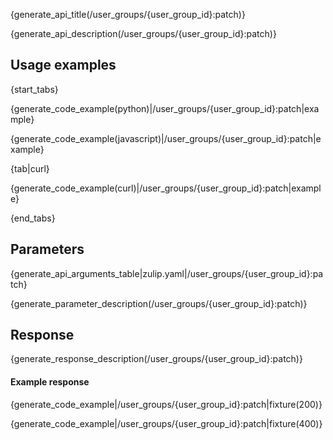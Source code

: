 {generate_api_title(/user_groups/{user_group_id}:patch)}

{generate_api_description(/user_groups/{user_group_id}:patch)}

## Usage examples

{start_tabs}

{generate_code_example(python)|/user_groups/{user_group_id}:patch|example}

{generate_code_example(javascript)|/user_groups/{user_group_id}:patch|example}

{tab|curl}

{generate_code_example(curl)|/user_groups/{user_group_id}:patch|example}

{end_tabs}

## Parameters

{generate_api_arguments_table|zulip.yaml|/user_groups/{user_group_id}:patch}

{generate_parameter_description(/user_groups/{user_group_id}:patch)}

## Response

{generate_response_description(/user_groups/{user_group_id}:patch)}

#### Example response

{generate_code_example|/user_groups/{user_group_id}:patch|fixture(200)}

{generate_code_example|/user_groups/{user_group_id}:patch|fixture(400)}
